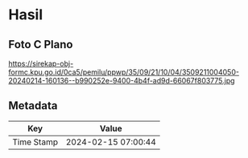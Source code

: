 # Hasil

## Foto C Plano

https://sirekap-obj-formc.kpu.go.id/0ca5/pemilu/ppwp/35/09/21/10/04/3509211004050-20240214-160136--b990252e-9400-4b4f-ad9d-66067f803775.jpg


## Metadata

| Key        | Value               |
| ---------- | ------------------- |
| Time Stamp | 2024-02-15 07:00:44 |



